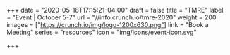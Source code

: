 +++
date = "2020-05-18T17:15:21-04:00"
draft = false
title = "TMRE"
label = "Event | October 5-7"
url = "//info.crunch.io/tmre-2020"
weight = 200
images = ["https://crunch.io/img/logo-1200x630.png"]
link = "Book a Meeting"
series = "resources"
icon = "img/icons/event-icon.svg"

+++
